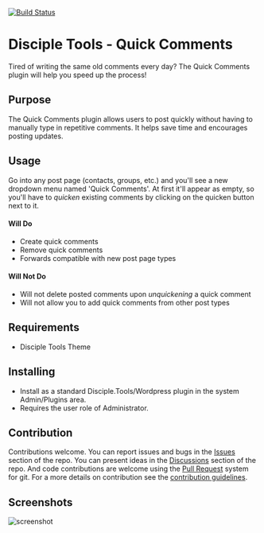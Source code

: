 [![Build Status](https://travis-ci.com/DiscipleTools/disciple-tools-quick-comments.svg?branch=master)](https://travis-ci.com/DiscipleTools/disciple-tools-quick-comments)

# Disciple Tools - Quick Comments

Tired of writing the same old comments every day? The Quick Comments plugin will help you speed up the process!

## Purpose

The Quick Comments plugin allows users to post quickly without having to manually type in repetitive comments. It helps save time and encourages posting updates.

## Usage

Go into any post page (contacts, groups, etc.) and you'll see a new dropdown menu named 'Quick Comments'. At first it'll appear as empty, so you'll have to _quicken_ existing comments by clicking on the quicken button next to it.

#### Will Do

- Create quick comments
- Remove quick comments
- Forwards compatible with new post page types

#### Will Not Do

- Will not delete posted comments upon _unquickening_ a quick comment
- Will not allow you to add quick comments from other post types


## Requirements

- Disciple Tools Theme

## Installing

- Install as a standard Disciple.Tools/Wordpress plugin in the system Admin/Plugins area.
- Requires the user role of Administrator.

## Contribution

Contributions welcome. You can report issues and bugs in the
[Issues](https://github.com/DiscipleTools/disciple-tools-quick-comments/issues) section of the repo. You can present ideas
in the [Discussions](https://github.com/DiscipleTools/disciple-tools-quick-comments/discussions) section of the repo. And
code contributions are welcome using the [Pull Request](https://github.com/DiscipleTools/disciple-tools-quick-comments/pulls)
system for git. For a more details on contribution see the
[contribution guidelines](https://github.com/DiscipleTools/disciple-tools-quick-comments/blob/master/CONTRIBUTING.md).


## Screenshots

![screenshot](https://via.placeholder.com/600x150)
